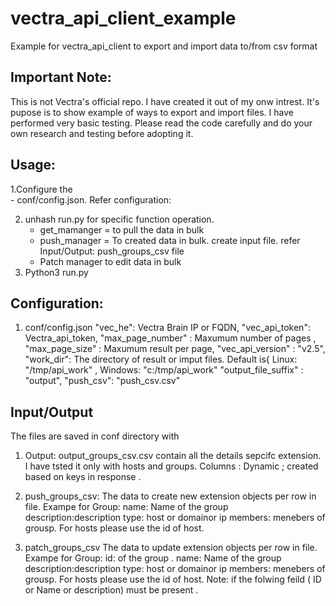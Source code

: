 # vectra_api_client_example
Example for vectra_api_client to export and import data to/from csv format

## Important Note: 
  This is not Vectra's official repo. I have created it out of my onw intrest. It's  pupose is to show example of ways to export and import files. I have performed very basic testing. Please read the code carefully and do your own research and testing before adopting it. 

## Usage:
  1.Configure the  
    - conf/config.json. Refer configuration:
  
  2. unhash run.py  for specific function operation.
     - get_mamanger =  to pull the data in bulk
     - push_manager = To created data in bulk. create input file. refer Input/Output: push_groups_csv file
     - Patch manager to edit data in bulk  
  3. Python3 run.py

## Configuration:
  1. conf/config.json
    "vec_he": Vectra Brain IP or FQDN,
    "vec_api_token": Vectra_api_token,
    "max_page_number" : Maxumum number of pages ,
    "max_page_size" : Maxumum result per page,
    "vec_api_version" :  "v2.5",
    "work_dir": The directory of result or imput files. Default is{ Linux: "/tmp/api_work" , Windows: "c:/tmp/api_work" 
    "output_file_suffix" : "output",
    "push_csv": "push_csv.csv"

## Input/Output
  The files are saved in conf directory with 
  1. Output: output_groups_csv.csv contain all the details sepcifc extension. I have tsted it only with hosts and groups.
     Columns : Dynamic ; created based on keys in response .  
  2. push_groups_csv: The data to create new extension objects per row in file.
     Exampe for Group:
     name: Name of the group
     description:description
     type: host or domainor ip
     members: menebers of grousp. For hosts please use the id of host.
       
  3. patch_groups_csv The data to update extension objects per row in file.
     Exampe for Group: 
     id: of the group . 
     name: Name of the group
     description:description
     type: host or domainor ip
     members: menebers of grousp. For hosts please use the id of host.
     Note: if the folwing feild ( ID or Name or description) must be present .
